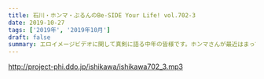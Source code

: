 ```yaml
---
title: 石川・ホンマ・ぶるんのBe-SIDE Your Life! vol.702-3
date: 2019-10-27
tags: ['2019年', '2019年10月']
draft: false
summary: エロイメージビデオに関して真剣に語る中年の皆様です。ホンマさんが最近はまっているものは？？MIURA
---
```


http://project-phi.ddo.jp/ishikawa/ishikawa702_3.mp3
